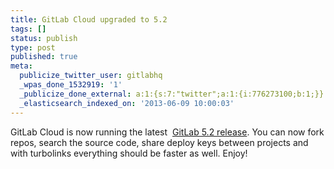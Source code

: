 ```yaml
---
title: GitLab Cloud upgraded to 5.2
tags: []
status: publish
type: post
published: true
meta:
  publicize_twitter_user: gitlabhq
  _wpas_done_1532919: '1'
  _publicize_done_external: a:1:{s:7:"twitter";a:1:{i:776273100;b:1;}}
  _elasticsearch_indexed_on: '2013-06-09 10:00:03'
---
```

GitLab Cloud is now running the latest  [GitLab 5.2 release](/2013/05/22/gitlab-5-dot-2-released). You can now fork repos, search the source code, share deploy keys between projects and with turbolinks everything should be faster as well. Enjoy!
